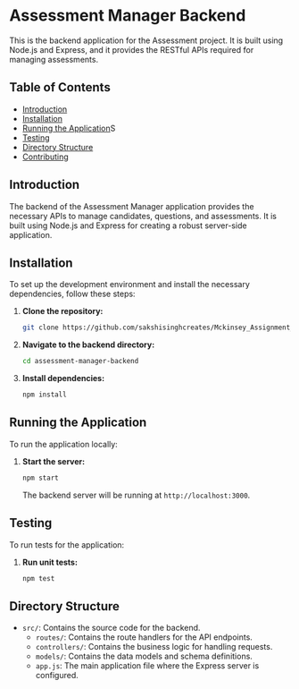 # Assessment Manager Backend

This is the backend application for the Assessment project. It is built using Node.js and Express, and it provides the RESTful APIs required for managing assessments.

## Table of Contents
- [Introduction](#introduction)
- [Installation](#installation)
- [Running the Application](#running-the-application)S
- [Testing](#testing)
- [Directory Structure](#directory-structure)
- [Contributing](#contributing)

## Introduction

The backend of the Assessment Manager application provides the necessary APIs to manage candidates, questions, and assessments. It is built using Node.js and Express for creating a robust server-side application.

## Installation

To set up the development environment and install the necessary dependencies, follow these steps:

1. **Clone the repository:**

    ```bash
    git clone https://github.com/sakshisinghcreates/Mckinsey_Assignment_SakshiSingh.git
    ```

2. **Navigate to the backend directory:**

    ```bash
    cd assessment-manager-backend
    ```

3. **Install dependencies:**

    ```bash
    npm install
    ```

## Running the Application

To run the application locally:

1. **Start the server:**

    ```bash
    npm start
    ```

   The backend server will be running at `http://localhost:3000`.

## Testing

To run tests for the application:

1. **Run unit tests:**

    ```bash
    npm test
    ```

## Directory Structure

- `src/`: Contains the source code for the backend.
  - `routes/`: Contains the route handlers for the API endpoints.
  - `controllers/`: Contains the business logic for handling requests.
  - `models/`: Contains the data models and schema definitions.
  - `app.js`: The main application file where the Express server is configured.

